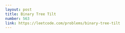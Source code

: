 ```yaml
---
layout: post
title: Binary Tree Tilt
number: 563
link: https://leetcode.com/problems/binary-tree-tilt
---
```

